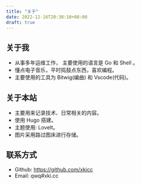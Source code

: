 ```yaml
---
title: "关于"
date: 2022-12-16T20:38:10+08:00
draft: true
---
```

##  关于我
- 从事多年运维工作， 主要使用的语言是 Go 和 Shell 。
- 懂点电子音乐，平时捣鼓点东西，喜欢编程。
- 主要使用的工具为 Bitwig(编曲) 和 Vscode(代码)。
## 关于本站
- 主要用来记录技术、日常相关的内容。
- 使用 Hugo 搭建。
- 主题使用: LoveIt。
- 图片采用路过图床进行存储。
## 联系方式
- Github: https://github.com/xkicc
- Email: qwq#xki.cc